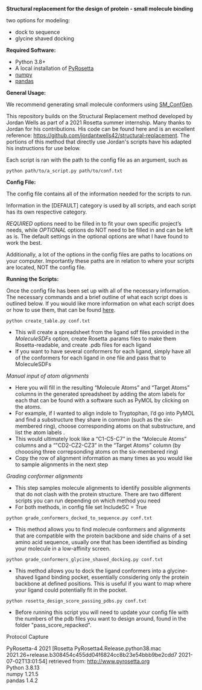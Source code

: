 **Structural replacement for the design of protein - small molecule binding** 

two options for modeling:
* dock to sequence 
* glycine shaved docking 


**Required Software:**

* Python 3.8+
* A local installation of [PyRosetta](https://www.pyrosetta.org/home)
* [numpy](https://numpy.org/)
* [pandas](https://pandas.pydata.org/)


**General Usage:**

We recommend generating small molecule conformers using [SM_ConfGen](https://github.com/ajfriedman22/SM_ConfGen/tree/main).  

This repository builds on the Structural Replacement method developed by Jordan Wells as part of a 2021 Rosetta summer internship. Many thanks to Jordan for his contributions. His code can be found here and is an excellent reference: https://github.com/jordantwells42/structural-replacement. The portions of this method that directly use Jordan's scripts have his adapted his instructions for use below.

Each script is ran with the path to the config file as an argument, such as

`python path/to/a_script.py path/to/conf.txt`

**Config File:**

The config file contains all of the information needed for the scripts to run.

Information in the [DEFAULT] category is used by all scripts, and each script has its own respective category.

*REQUIRED* options need to be filled in to fit your own specific project’s needs, while *OPTIONAL* options do NOT need to be filled in and can be left as is. The default settings in the optional options are what I have found to work the best.

Additionally, a lot of the options in the config files are paths to locations on your computer. Importantly these paths are in relation to where your scripts are located, NOT the config file.

**Running the Scripts:**

Once the config file has been set up with all of the necessary information. The necessary commands and a brief outline of what each script does is outlined below. If you would like more information on what each script does or how to use them, that can be found [here](https://docs.google.com/document/d/1NEq-mbIoxclpstKW4C55wvxyhdNPPFbA7jrmUidYLdk/edit?tab=t.0).

`python create_table.py conf.txt`
* This will create a spreadsheet from the ligand sdf files provided in the *MoleculeSDFs* option, create Rosetta .params files to make them Rosetta-readable, and create .pdb files for each ligand
* If you want to have several conformers for each ligand, simply have all of the conformers for each ligand in one file and pass that to MoleculeSDFs

*Manual input of atom alignments*
* Here you will fill in the resulting “Molecule Atoms” and “Target Atoms” columns in the generated spreadsheet by adding the atom labels for each that can be found with a software such as PyMOL by clicking on the atoms.
* For example, if I wanted to align indole to Tryptophan, I’d go into PyMOL and find a substructure they share in common (such as the six-membered ring), choose corresponding atoms on that substructure, and list the atom labels .
* This would ultimately look like a “C1-C5-C7” in the “Molecule Atoms” columns and a “"CD2-CZ2-CZ3” in the “Target Atoms” column (by chooosing three correpsonding atoms on the six-membered ring)
* Copy the row of alignment information as many times as you would like to sample alignments in the next step

*Grading conformer alignments*
* This step samples molecule alignments to identify possible alignments that do not clash with the protein structure. There are two different scripts you can run depending on which method you need
* For both methods, in config file set IncludeSC = True

`python grade_conformers_docked_to_sequence.py conf.txt` 
* This method allows you to find molecule conformers and alignments that are compatible with the protein backbone and side chains of a set amino acid sequence, usually one that has been identified as binding your molecule in a low-affinity screen. 

`python grade_conformers_glycine_shaved_docking.py conf.txt` 
* This method allows you to dock the ligand conformers into a glycine-shaved ligand binding pocket, essentially considering only the protein backbone at defined positions. This is useful if you want to map where your ligand could potentially fit in the pocket. 


`python rosetta_design_score_passing_pdbs.py conf.txt`
* Before running this script you will need to update your config file with the numbers of the pdb files you want to design around, found in the folder "pass_score_repacked". 





Protocol Capture 

PyRosetta-4 2021 [Rosetta PyRosetta4.Release.python38.mac 2021.26+release.b308454c455dd04f6824cc8b23e54bbb9be2cdd7 2021-07-02T13:01:54] retrieved from: http://www.pyrosetta.org \
Python 3.8.13 \
numpy 1.21.5 \
pandas 1.4.2


